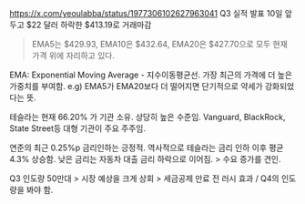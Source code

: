 https://x.com/yeoulabba/status/1977306102627963041
Q3 실적 발표 10일 앞두고 $22 달러 하락한 $413.19로 거래마감
> EMA5는 $429.93, EMA10은 $432.64, EMA20은 $427.70으로 모두 현재 가격 위에 자리하고 있다.

EMA: Exponential Moving Average - 지수이동평균선. 가장 최근의 가격에 더 높은 가중치를 부여함.
e.g) EMA5가 EMA20보다 더 떨어지면 단기적으로 약세가 강화되었다는 뜻.

테슬라는 현재 66.20% 가 기관 소유. 상당히 높은 수준임.
Vanguard, BlackRock, State Street등 대형 기관이 주요 주주임.

연준의 최근 0.25%p 금리인하는 긍정적. 역사적으로 테슬라는 금리 인하 이후 평균 4.3% 상승함.
낮은 금리는 자동차 대출 금리 하락으로 이어짐. > 수요 증가를 견인.

Q3 인도량 50만대 > 시장 예상을 크게 상회 > 세금공제 만료 전 러시 효과 / Q4의 인도량을 봐야 함.
